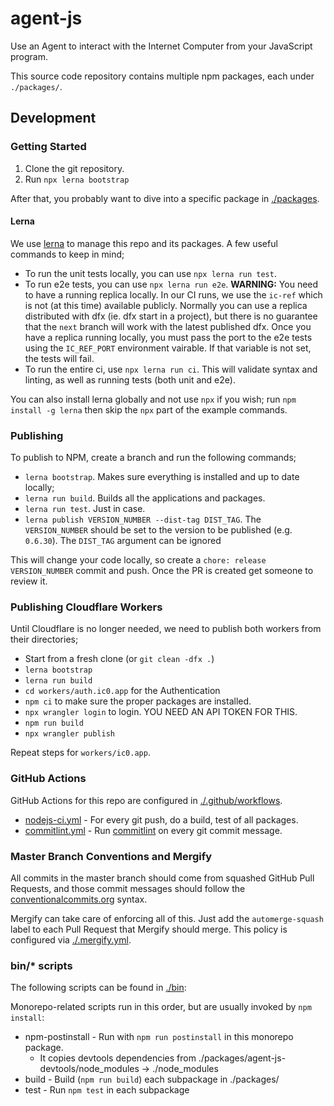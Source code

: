 # agent-js

Use an Agent to interact with the Internet Computer from your JavaScript program.

This source code repository contains multiple npm packages, each under `./packages/`.

## Development

### Getting Started

1. Clone the git repository.
2. Run `npx lerna bootstrap`

After that, you probably want to dive into a specific package in [./packages](./packages).

#### Lerna

We use [lerna](https://github.com/lerna/lerna) to manage this repo and its packages. A few useful
commands to keep in mind;

- To run the unit tests locally, you can use `npx lerna run test`.
- To run e2e tests, you can use `npx lerna run e2e`. **WARNING:** You need to have a running
  replica locally. In our CI runs, we use the `ic-ref` which is not (at this time) available
  publicly. Normally you can use a replica distributed with dfx (ie. dfx start in a project),
  but there is no guarantee that the `next` branch will work with the latest published dfx.
  Once you have a replica running locally, you must pass the port to the e2e tests using the
  `IC_REF_PORT` environment vairable. If that variable is not set, the tests will fail.
- To run the entire ci, use `npx lerna run ci`. This will validate syntax and linting, as well
  as running tests (both unit and e2e).

You can also install lerna globally and not use `npx` if you wish; run `npm install -g lerna` then
skip the `npx` part of the example commands.

### Publishing

To publish to NPM, create a branch and run the following commands;

* `lerna bootstrap`. Makes sure everything is installed and up to date locally;
* `lerna run build`. Builds all the applications and packages.
* `lerna run test`. Just in case.
* `lerna publish VERSION_NUMBER --dist-tag DIST_TAG`. The `VERSION_NUMBER` should be set to
  the version to be published (e.g. `0.6.30`). The `DIST_TAG` argument can be ignored
  
This will change your code locally, so create a `chore: release VERSION_NUMBER` commit and
push. Once the PR is created get someone to review it.

### Publishing Cloudflare Workers
Until Cloudflare is no longer needed, we need to publish both workers from their directories;

* Start from a fresh clone (or `git clean -dfx .`)
* `lerna bootstrap`
* `lerna run build`
* `cd workers/auth.ic0.app` for the Authentication
* `npm ci` to make sure the proper packages are installed.
* `npx wrangler login` to login. YOU NEED AN API TOKEN FOR THIS.
* `npm run build`
* `npx wrangler publish`

Repeat steps for `workers/ic0.app`.

### GitHub Actions

GitHub Actions for this repo are configured in [./.github/workflows](./.github/workflows).

* [nodejs-ci.yml](./.github/workflows/nodejs-ci.yml) - For every git push, do a build, test of all packages.
* [commitlint.yml](./.github/workflows/commitlint.yml) - Run [commitlint](https://commitlint.js.org/#/) on every git commit message.

### Master Branch Conventions and Mergify

All commits in the master branch should come from squashed GitHub Pull Requests, and those commit messages should follow the [conventionalcommits.org](https://conventionalcommits.org) syntax.

Mergify can take care of enforcing all of this. Just add the `automerge-squash` label to each Pull Request that Mergify should merge. This policy is configured via [./.mergify.yml](./.mergify).

### bin/* scripts


The following scripts can be found in [./bin](./bin):

Monorepo-related scripts run in this order, but are usually invoked by `npm install`:

* npm-postinstall - Run with `npm run postinstall` in this monorepo package.
  * It copies devtools dependencies from ./packages/agent-js-devtools/node_modules -> ./node_modules
* build - Build (`npm run build`) each subpackage in ./packages/
* test - Run `npm test` in each subpackage

